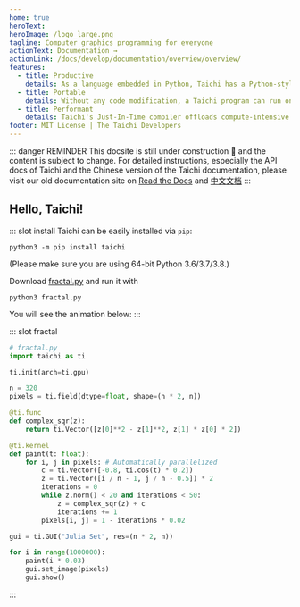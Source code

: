 ```yaml
---
home: true
heroText:
heroImage: /logo_large.png
tagline: Computer graphics programming for everyone
actionText: Documentation →
actionLink: /docs/develop/documentation/overview/overview/
features:
  - title: Productive
    details: As a language embedded in Python, Taichi has a Python-style syntax which is extremely easy to learn. Research shows Taichi programs are 10x shorter compared to equivalent C++/CUDA code while achieving higher performance.
  - title: Portable
    details: Without any code modification, a Taichi program can run on various platforms, including x64 & ARM CPUs, GPUs, web browsers and smartphones. Taichi supports Windows, Linux, and OS X.
  - title: Performant
    details: Taichi's Just-In-Time compiler offloads compute-intensive tasks to multi-core CPUs and massively parallel GPUs. The Taichi language design allows effective performance optimizations by the Taichi compiler.
footer: MIT License | The Taichi Developers
---
```


::: danger REMINDER <Badge text="beta" type="warning"/>
This docsite is still under construction 🚧  and the content is subject to change. For detailed instructions, especially the API docs of Taichi and the Chinese version of the Taichi documentation, please visit our old documentation site on [Read the Docs](https://taichi.readthedocs.io/) and [中文文档](https://taichi.readthedocs.io/zh_CN/latest/)
:::

## Hello, Taichi!

<Index-Branding/>

::: slot install
Taichi can be easily installed via `pip`:

```
python3 -m pip install taichi
```

(Please make sure you are using 64-bit Python 3.6/3.7/3.8.)

Download [fractal.py](https://raw.githubusercontent.com/taichi-dev/taichi/master/examples/fractal.py) and run it with

```
python3 fractal.py
```

You will see the animation below:
:::

::: slot fractal

```python {2}
# fractal.py
import taichi as ti

ti.init(arch=ti.gpu)

n = 320
pixels = ti.field(dtype=float, shape=(n * 2, n))

@ti.func
def complex_sqr(z):
    return ti.Vector([z[0]**2 - z[1]**2, z[1] * z[0] * 2])

@ti.kernel
def paint(t: float):
    for i, j in pixels: # Automatically parallelized
        c = ti.Vector([-0.8, ti.cos(t) * 0.2])
        z = ti.Vector([i / n - 1, j / n - 0.5]) * 2
        iterations = 0
        while z.norm() < 20 and iterations < 50:
            z = complex_sqr(z) + c
            iterations += 1
        pixels[i, j] = 1 - iterations * 0.02

gui = ti.GUI("Julia Set", res=(n * 2, n))

for i in range(1000000):
    paint(i * 0.03)
    gui.set_image(pixels)
    gui.show()
```

:::
